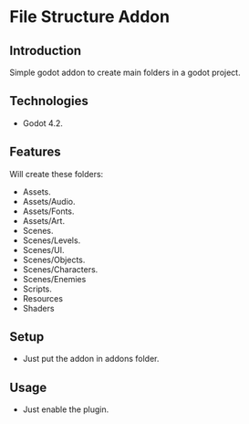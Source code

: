 # File Structure Addon

## Introduction
Simple godot addon to create main folders in a godot project.
	
## Technologies

- Godot 4.2.

## Features
Will create these folders:
- Assets.
- Assets/Audio.
- Assets/Fonts.
- Assets/Art.
- Scenes.
- Scenes/Levels.
- Scenes/UI.
- Scenes/Objects.
- Scenes/Characters.
- Scenes/Enemies
- Scripts.
- Resources
- Shaders
## Setup

- Just put the addon in addons folder.

## Usage

- Just enable the plugin.
